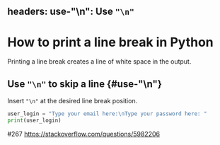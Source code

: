 headers:
    use-"\n": Use `"\n"`
---
# How to print a line break in Python
Printing a line break creates a line of white space in the output.

## Use `"\n"` to skip a line {#use-"\n"}
Insert `"\n"` at the desired line break position.
```python
user_login = "Type your email here:\nType your password here: "
print(user_login)
```
#267
https://stackoverflow.com/questions/5982206
